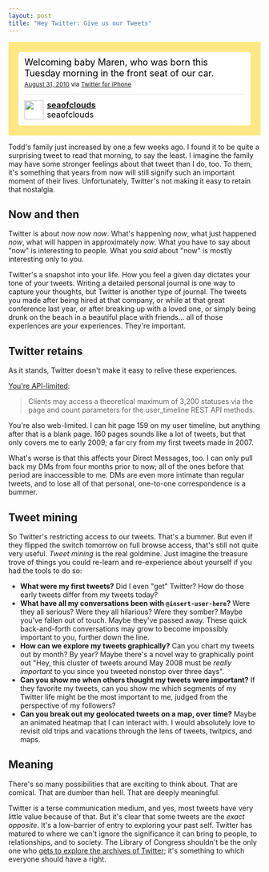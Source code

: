 ```yaml
---
layout: post
title: "Hey Twitter: Give us our Tweets"
---
```


<!-- http://twitter.com/seaofclouds/status/22623020685 --> <style type='text/css'>.bbpBox22623020685 {background:url(http://a3.twimg.com/profile_background_images/3131689/flowers.png) #FFE884;padding:20px;} p.bbpTweet{background:#fff;padding:10px 12px 10px 12px;margin:0 !important;min-height:48px;color:#000;font-size:18px !important;line-height:22px !important; -moz-border-radius:5px;-webkit-border-radius:5px} p.bbpTweet span.metadata{display:block;width:100%;clear:both;margin-top:8px;padding-top:12px;height:40px;border-top:1px solid #fff;border-top:1px solid #e6e6e6} p.bbpTweet span.metadata span.author{line-height:19px; font-size: .9em} p.bbpTweet span.author a{padding: 0 !important} p.bbpTweet span.metadata span.author img{float:left;margin:0 7px 0 0px !important;width:38px;height:38px;-webkit-box-shadow: none !important;} p.bbpTweet a:hover{text-decoration:underline}p.bbpTweet span.timestamp{font-size:12px;display:block}</style> <div class='bbpBox22623020685'><p class='bbpTweet'>Welcoming baby Maren, who was born  this Tuesday morning in the front seat of our car.<span class='timestamp'><a title='Tue Aug 31 14:55:26 +0000 2010' href='http://twitter.com/seaofclouds/status/22623020685'>August 31, 2010</a> via <a href="http://twitter.com/" rel="nofollow">Twitter for iPhone</a></span><span class='metadata'><span class='author'><a href='http://twitter.com/seaofclouds'><img src='http://a0.twimg.com/profile_images/20609372/birdie-icon_normal.png' /></a><strong><a href='http://twitter.com/seaofclouds'>seaofclouds</a></strong><br/>seaofclouds</span></span></p></div> <!-- end of tweet -->

Todd's family just increased by one a few weeks ago. I found it to be quite a
surprising tweet to read that morning, to say the least. I imagine the family
may have some stronger feelings about that tweet than I do, too. To them, it's
something that years from now will still signify such an important moment of
their lives. Unfortunately, Twitter's not making it easy to retain that
nostalgia.

## Now and then

Twitter is about *now now now*. What's happening *now*, what just happened
*now*, what will happen in approximately *now*. What you have to say about
"now" is interesting to people. What you *said* about "now" is mostly
interesting only to you.

Twitter's a snapshot into your life. How you feel a given day dictates your
tone of your tweets. Writing a detailed personal journal is one way to capture
your thoughts, but Twitter is another type of journal. The tweets you made
after being hired at that company, or while at that great conference last year,
or after breaking up with a loved one, or simply being drunk on the beach in a
beautiful place with friends... all of those experiences are *your*
experiences. They're important.

## Twitter retains

As it stands, Twitter doesn't make it easy to relive these experiences.

[You're API-limited](http://dev.twitter.com/pages/every_developer):

> Clients may access a theoretical maximum of 3,200 statuses via the page and
> count parameters for the user_timeline REST API methods. 

You're also web-limited. I can hit page 159 on my user timeline, but anything
after that is a blank page. 160 pages sounds like a lot of tweets, but that
only covers me to early 2009; a far cry from my first tweets made in 2007.

What's worse is that this affects your Direct Messages, too. I can only pull
back my DMs from four months prior to now; all of the ones before that period
are inaccessible to me. DMs are even more intimate than regular tweets, and to
lose all of that personal, one-to-one correspondence is a bummer.

## Tweet mining

So Twitter's restricting access to our tweets. That's a bummer. But even if
they flipped the switch tomorrow on full browse access, that's still not quite
very useful. *Tweet mining* is the real goldmine. Just imagine the treasure
trove of things you could re-learn and re-experience about yourself if you had
the tools to do so:

- **What were my first tweets?** Did I even "get" Twitter? How do those early
  tweets differ from my tweets today?
- **What have all my conversations been with `@insert-user-here`?** Were they
  all serious? Were they all hilarious? Were they somber? Maybe you've fallen
  out of touch. Maybe they've passed away. These quick back-and-forth
  conversations may grow to become impossibly important to you, further down
  the line.
- **How can we explore my tweets graphically?** Can you chart my tweets out by
  month? By year? Maybe there's a novel way to graphically point out "Hey, this
  cluster of tweets around May 2008 must be *really important* to you since you
  tweeted nonstop over three days".
- **Can you show me when others thought my tweets were important?** If they
  favorite my tweets, can you show me which segments of my Twitter life might
  be the most important to me, judged from the perspective of my followers?
- **Can you break out my geolocated tweets on a map, over time?** Maybe an
  animated heatmap that I can interact with. I would absolutely love to revisit
  old trips and vacations through the lens of tweets, twitpics, and maps.

## Meaning

There's so many possibilities that are exciting to think about. That are
comical. That are dumber than hell. That are deeply meaningful.

Twitter is a terse communication medium, and yes, most tweets have very little
value because of that. But it's clear that some tweets are the *exact
opposite*.  It's a low-barrier of entry to exploring your past self. Twitter
has matured to where we can't ignore the significance it can bring to people,
to relationships, and to society. The Library of Congress shouldn't be the only
one who [gets to explore the archives of
Twitter](http://blogs.loc.gov/loc/2010/04/how-tweet-it-is-library-acquires-entire-twitter-archive/);
it's something to which everyone should have a right.
